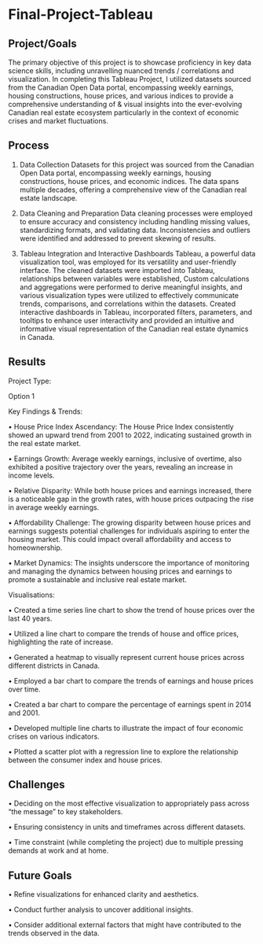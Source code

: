 # Final-Project-Tableau

## Project/Goals
The primary objective of this project is to showcase proficiency in key data science skills, including unravelling nuanced trends / correlations and visualization.
In completing this Tableau Project, I utilized datasets sourced from the Canadian Open Data portal, encompassing weekly earnings, housing constructions, house prices, and various indices to provide a comprehensive understanding of & visual insights into the ever-evolving Canadian real estate ecosystem particularly in the context of economic crises and market fluctuations.


## Process
1.	Data Collection
Datasets for this project was sourced from the Canadian Open Data portal, encompassing weekly earnings, housing constructions, house prices, and economic indices. The data spans multiple decades, offering a comprehensive view of the Canadian real estate landscape.

2.	Data Cleaning and Preparation
Data cleaning processes were employed to ensure accuracy and consistency including handling missing values, standardizing formats, and validating data. Inconsistencies and outliers were identified and addressed to prevent skewing of results.

3.	Tableau Integration and Interactive Dashboards
Tableau, a powerful data visualization tool, was employed for its versatility and user-friendly interface. The cleaned datasets were imported into Tableau, relationships between variables were established, Custom calculations and aggregations were performed to derive meaningful insights, and various visualization types were utilized to effectively communicate trends, comparisons, and correlations within the datasets.
Created interactive dashboards in Tableau, incorporated filters, parameters, and tooltips to enhance user interactivity and provided an intuitive and informative visual representation of the Canadian real estate dynamics in Canada.


## Results
Project Type:

Option 1

Key Findings & Trends:

•	House Price Index Ascendancy: The House Price Index consistently showed an upward trend from 2001 to 2022, indicating sustained growth in the real estate market.

•	Earnings Growth: Average weekly earnings, inclusive of overtime, also exhibited a positive trajectory over the years, revealing an increase in income levels.

•	Relative Disparity: While both house prices and earnings increased, there is a noticeable gap in the growth rates, with house prices outpacing the rise in average weekly earnings.

•	Affordability Challenge: The growing disparity between house prices and earnings suggests potential challenges for individuals aspiring to enter the housing market. This could impact overall affordability and access to homeownership.

•	Market Dynamics: The insights underscore the importance of monitoring and managing the dynamics between housing prices and earnings to promote a sustainable and inclusive real estate market.

Visualisations:

•	Created a time series line chart to show the trend of house prices over the last 40 years.

•	Utilized a line chart to compare the trends of house and office prices, highlighting the rate of increase.

•	Generated a heatmap to visually represent current house prices across different districts in Canada.

•	Employed a bar chart to compare the trends of earnings and house prices over time.

•	Created a bar chart to compare the percentage of earnings spent in 2014 and 2001.

•	Developed multiple line charts to illustrate the impact of four economic crises on various indicators.

•	Plotted a scatter plot with a regression line to explore the relationship between the consumer index and house prices.


## Challenges 
•	Deciding on the most effective visualization to appropriately pass across “the message” to key stakeholders.

•	Ensuring consistency in units and timeframes across different datasets.

•	Time constraint (while completing the project) due to multiple pressing demands at work and at home.


## Future Goals
•	Refine visualizations for enhanced clarity and aesthetics.

•	Conduct further analysis to uncover additional insights.

•	Consider additional external factors that might have contributed to the trends observed in the data.


